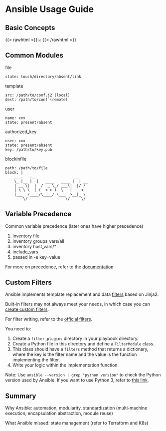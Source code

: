 # Ansible Usage Guide

## Basic Concepts

{{< rawhtml >}}
<img src="https://cdn.luohy15.com/ansible.jpg" style="zoom: 50%;" />
{{< /rawhtml >}}

## Common Modules

file

    state: touch/directory/absent/link

template

    src: /path/to/conf.j2 (local)
    dest: /path/to/conf (remote)

user

    name: xxx
    state: present/absent

authorized_key

    user: xxx
    state: present/absent
    key: /path/to/key.pub

blockinfile

    path: /path/to/file
    block: |
        ___.   .__                 __    
        \_ |__ |  |   ____   ____ |  | __
        | __ \|  |  /  _ \_/ ___\|  |/ /
        | \_\ \  |_(  <_> )  \___|    < 
        |___  /____/\____/ \___  >__|_ \
            \/                 \/     \/

## Variable Precedence

Common variable precedence (later ones have higher precedence)

1. inventory file
2. inventory groups_vars/all
3. inventory host_vars/*
4. include_vars
5. passed in -e key=value

For more on precedence, refer to the [documentation](https://docs.ansible.com/ansible/latest/user_guide/playbooks_variables.html#variable-precedence-where-should-i-put-a-variable)

## Custom Filters

Ansible implements template replacement and data [filters](https://docs.ansible.com/ansible/latest/user_guide/playbooks_filters.html) based on Jinja2.

Built-in filters may not always meet your needs, in which case you can [create custom filters](https://docs.ansible.com/ansible/latest/dev_guide/developing_plugins.html#filter-plugins).

For filter writing, refer to the [official filters](https://github.com/ansible/ansible/blob/devel/lib/ansible/plugins/filter/core.py).

You need to:

1. Create a `filter_plugins` directory in your playbook directory.
2. Create a Python file in this directory and define a `FilterModule` class.
3. This class should have a `filters` method that returns a dictionary, where the key is the filter name and the value is the function implementing the filter.
4. Write your logic within the implementation function.

Note: Use `ansible --version | grep "python version"` to check the Python version used by Ansible. If you want to use Python 3, refer to [this link](https://docs.ansible.com/ansible/latest/reference_appendices/python_3_support.html).

## Summary

Why Ansible: automation, modularity, standardization (multi-machine execution, encapsulation abstraction, module reuse)

What Ansible missed: state management (refer to Terraform and K8s)
